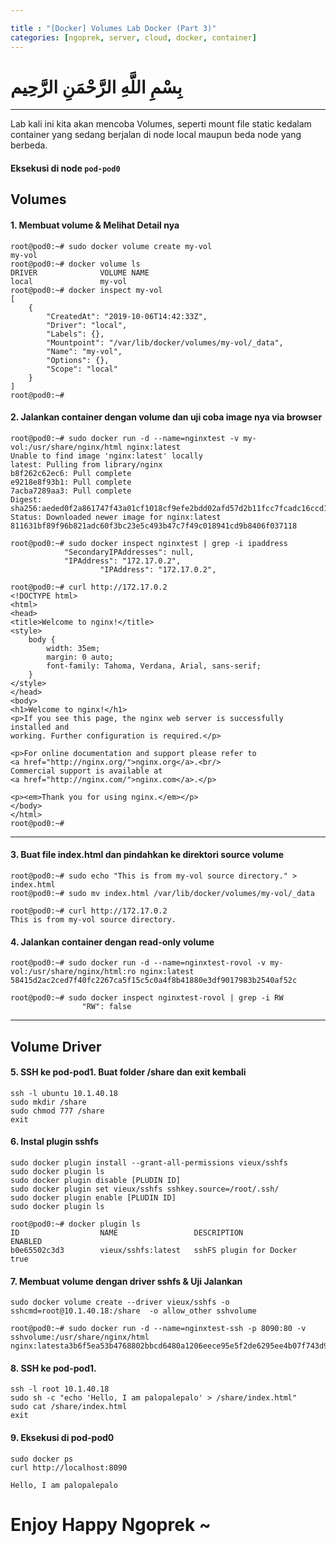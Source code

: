 ```yaml
---

title : "[Docker] Volumes Lab Docker (Part 3)"
categories: [ngoprek, server, cloud, docker, container]
---
```


# بِسْمِ اللَّهِ الرَّحْمَنِ الرَّحِيم

---

Lab kali ini kita akan mencoba Volumes, seperti mount file static kedalam container yang sedang berjalan di node local maupun beda node yang berbeda.

#### Eksekusi di node `pod-pod0` ###

## Volumes 

#### 1. Membuat volume & Melihat Detail nya

```shell
root@pod0:~# sudo docker volume create my-vol
my-vol
root@pod0:~# docker volume ls
DRIVER              VOLUME NAME
local               my-vol
root@pod0:~# docker inspect my-vol
[
    {
        "CreatedAt": "2019-10-06T14:42:33Z",
        "Driver": "local",
        "Labels": {},
        "Mountpoint": "/var/lib/docker/volumes/my-vol/_data",
        "Name": "my-vol",
        "Options": {},
        "Scope": "local"
    }
]
root@pod0:~# 
```
#### 2. Jalankan container dengan volume dan uji coba image nya via browser
```shell
root@pod0:~# sudo docker run -d --name=nginxtest -v my-vol:/usr/share/nginx/html nginx:latest
Unable to find image 'nginx:latest' locally
latest: Pulling from library/nginx
b8f262c62ec6: Pull complete 
e9218e8f93b1: Pull complete 
7acba7289aa3: Pull complete 
Digest: sha256:aeded0f2a861747f43a01cf1018cf9efe2bdd02afd57d2b11fcc7fcadc16ccd1
Status: Downloaded newer image for nginx:latest
811631bf89f96b821adc60f3bc23e5c493b47c7f49c018941cd9b8406f037118
```
```shell 
root@pod0:~# sudo docker inspect nginxtest | grep -i ipaddress
            "SecondaryIPAddresses": null,
            "IPAddress": "172.17.0.2",
                    "IPAddress": "172.17.0.2",
```
```shell
root@pod0:~# curl http://172.17.0.2
<!DOCTYPE html>
<html>
<head>
<title>Welcome to nginx!</title>
<style>
    body {
        width: 35em;
        margin: 0 auto;
        font-family: Tahoma, Verdana, Arial, sans-serif;
    }
</style>
</head>
<body>
<h1>Welcome to nginx!</h1>
<p>If you see this page, the nginx web server is successfully installed and
working. Further configuration is required.</p>

<p>For online documentation and support please refer to
<a href="http://nginx.org/">nginx.org</a>.<br/>
Commercial support is available at
<a href="http://nginx.com/">nginx.com</a>.</p>

<p><em>Thank you for using nginx.</em></p>
</body>
</html>
root@pod0:~# 
```

---

#### 3. Buat file index.html dan pindahkan ke direktori source volume

```shell 
root@pod0:~# sudo echo "This is from my-vol source directory." > index.html
root@pod0:~# sudo mv index.html /var/lib/docker/volumes/my-vol/_data
```

```shell
root@pod0:~# curl http://172.17.0.2
This is from my-vol source directory.
```

#### 4. Jalankan container dengan read-only volume

```shell
root@pod0:~# sudo docker run -d --name=nginxtest-rovol -v my-vol:/usr/share/nginx/html:ro nginx:latest
58415d2ac2ced7f40fc2267ca5f15c5c0a4f8b41880e3df9017983b2540af52c
```

```shell
root@pod0:~# sudo docker inspect nginxtest-rovol | grep -i RW
                "RW": false
```
---

## Volume Driver
#### 5. SSH ke pod-pod1. Buat folder /share dan exit kembali

```shell
ssh -l ubuntu 10.1.40.18
sudo mkdir /share
sudo chmod 777 /share
exit
```
#### 6. Instal plugin sshfs 
```shell
sudo docker plugin install --grant-all-permissions vieux/sshfs
sudo docker plugin ls
sudo docker plugin disable [PLUDIN ID]
sudo docker plugin set vieux/sshfs sshkey.source=/root/.ssh/
sudo docker plugin enable [PLUDIN ID]
sudo docker plugin ls
```

```shell
root@pod0:~# docker plugin ls
ID                  NAME                 DESCRIPTION               ENABLED
b0e65502c3d3        vieux/sshfs:latest   sshFS plugin for Docker   true
```

#### 7. Membuat volume dengan driver sshfs & Uji Jalankan
```shell
sudo docker volume create --driver vieux/sshfs -o sshcmd=root@10.1.40.18:/share  -o allow_other sshvolume
```

```shell
root@pod0:~# sudo docker run -d --name=nginxtest-ssh -p 8090:80 -v sshvolume:/usr/share/nginx/html nginx:latesta3b6f5ea53b4768802bbcd6480a1206eece95e5f2de6295ee4b07f743d9bb194
```

#### 8. SSH ke pod-pod1.
```shell
ssh -l root 10.1.40.18
sudo sh -c "echo 'Hello, I am palopalepalo' > /share/index.html"
sudo cat /share/index.html
exit
```

#### 9. Eksekusi di pod-pod0
```shell
sudo docker ps
curl http://localhost:8090

Hello, I am palopalepalo
```
# Enjoy Happy Ngoprek ~
